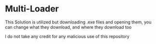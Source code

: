 # Multi-Loader

This Solution is utilized but downloading .exe files and opening them, you can change what they download, and where they download too

I do not take any credit for any malicious use of this repository
